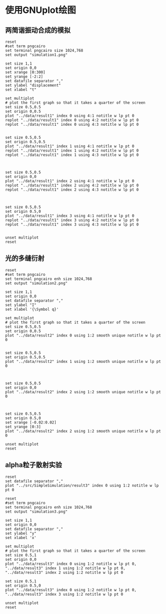 # 使用GNUplot绘图
## 两简谐振动合成的模拟
	reset
	#set term pngcairo
	set terminal pngcairo size 1024,768
	set output "simulation1.png"
	
	set size 1,1
	set origin 0,0
	set xrange [0:300]
	set yrange [-2:2]
	set datafile separator ","
	set ylabel "displacement"
	set xlabel "t"
	
	set multiplot
	# plot the first graph so that it takes a quarter of the screen
	set size 0.5,0.5
	set origin 0,0.5
	plot "../data/result1" index 0 using 4:1 notitle w lp pt 0
	replot "../data/result1" index 0 using 4:2 notitle w lp pt 0
	replot "../data/result1" index 0 using 4:3 notitle w lp pt 0
	
	
	set size 0.5,0.5
	set origin 0.5,0.5
	plot "../data/result1" index 1 using 4:1 notitle w lp pt 0
	replot "../data/result1" index 1 using 4:2 notitle w lp pt 0
	replot "../data/result1" index 1 using 4:3 notitle w lp pt 0
	
	
	
	set size 0.5,0.5
	set origin 0,0
	plot "../data/result1" index 2 using 4:1 notitle w lp pt 0
	replot "../data/result1" index 2 using 4:2 notitle w lp pt 0
	replot "../data/result1" index 2 using 4:3 notitle w lp pt 0
	
	
	
	set size 0.5,0.5
	set origin 0.5,0
	plot "../data/result1" index 3 using 4:1 notitle w lp pt 0
	replot "../data/result1" index 3 using 4:2 notitle w lp pt 0
	replot "../data/result1" index 3 using 4:3 notitle w lp pt 0
	
	
	unset multiplot
	reset

## 光的多缝衍射

	reset
	#set term pngcairo
	set terminal pngcairo enh size 1024,768
	set output "simulation2.png"
	
	set size 1,1
	set origin 0,0
	set datafile separator ","
	set ylabel "I"
	set xlabel '{\Symbol q}'
	
	set multiplot
	# plot the first graph so that it takes a quarter of the screen
	set size 0.5,0.5
	set origin 0,0.5
	plot "../data/result2" index 0 using 1:2 smooth unique notitle w lp pt 0
	
	
	set size 0.5,0.5
	set origin 0.5,0.5
	plot "../data/result2" index 1 using 1:2 smooth unique notitle w lp pt 0
	
	
	
	set size 0.5,0.5
	set origin 0,0
	plot "../data/result2" index 2 using 1:2 smooth unique notitle w lp pt 0
	
	
	
	set size 0.5,0.5
	set origin 0.5,0
	set xrange [-0.02:0.02]
	set yrange [0:3]
	plot "../data/result2" index 2 using 1:2 smooth unique notitle w lp pt 0
	
	unset multiplot
	reset

## alpha粒子散射实验

	reset
	set datafile separator ","
	plot "../src/SimpleSimulation/result3" index 0 using 1:2 notitle w lp pt 0
	
	reset
	#set term pngcairo
	set terminal pngcairo enh size 1024,768
	set output "simulation3.png"
	
	set size 1,1
	set origin 0,0
	set datafile separator ","
	set ylabel "y"
	set xlabel 'x'
	
	set multiplot
	# plot the first graph so that it takes a quarter of the screen
	set size 0.5,1
	set origin 0,0
	plot "../data/result3" index 0 using 1:2 notitle w lp pt 0, "../data/result3" index 1 using 1:2 notitle w lp pt 0, "../data/result3" index 2 using 1:2 notitle w lp pt 0
	
	set size 0.5,1
	set origin 0.5,0
	plot "../data/result3" index 0 using 1:2 notitle w lp pt 0, "../data/result3" index 3 using 1:2 notitle w lp pt 0
	
	unset multiplot
	reset
